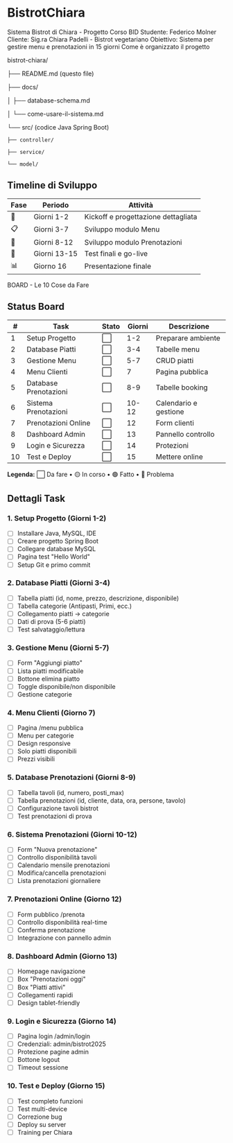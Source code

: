 # BistrotChiara

Sistema Bistrot di Chiara - Progetto Corso BID
Studente: Federico Molner
 Cliente: Sig.ra Chiara Padelli - Bistrot vegetariano
 Obiettivo: Sistema per gestire menu e prenotazioni in 15 giorni
Come è organizzato il progetto

bistrot-chiara/

├── README.md (questo file)

├── docs/

│   ├── database-schema.md

│   └── come-usare-il-sistema.md

└── src/ (codice Java Spring Boot)

    ├── controller/
    
    ├── service/
    
    └── model/


## Timeline di Sviluppo

| Fase | Periodo | Attività |
|------|---------|----------|
| 🚀 | Giorni 1-2 | Kickoff e progettazione dettagliata |
| 📋 | Giorni 3-7 | Sviluppo modulo Menu |
| 📝 | Giorni 8-12 | Sviluppo modulo Prenotazioni |
| 🧪 | Giorni 13-15 | Test finali e go-live |
| 📊 | Giorno 16 | Presentazione finale |


BOARD - Le 10 Cose da Fare
## Status Board

| # | Task | Stato | Giorni | Descrizione |
|---|------|-------|--------|-------------|
| 1 | Setup Progetto | ⬜ | 1-2 | Preparare ambiente |
| 2 | Database Piatti | ⬜ | 3-4 | Tabelle menu |
| 3 | Gestione Menu | ⬜ | 5-7 | CRUD piatti |
| 4 | Menu Clienti | ⬜ | 7 | Pagina pubblica |
| 5 | Database Prenotazioni | ⬜ | 8-9 | Tabelle booking |
| 6 | Sistema Prenotazioni | ⬜ | 10-12 | Calendario e gestione |
| 7 | Prenotazioni Online | ⬜ | 12 | Form clienti |
| 8 | Dashboard Admin | ⬜ | 13 | Pannello controllo |
| 9 | Login e Sicurezza | ⬜ | 14 | Protezioni |
| 10 | Test e Deploy | ⬜ | 15 | Mettere online |

**Legenda:** ⬜ Da fare • 🟡 In corso • 🟢 Fatto • 🔴 Problema

## Dettagli Task

### 1. Setup Progetto (Giorni 1-2)
- [ ] Installare Java, MySQL, IDE
- [ ] Creare progetto Spring Boot
- [ ] Collegare database MySQL
- [ ] Pagina test "Hello World"
- [ ] Setup Git e primo commit

### 2. Database Piatti (Giorni 3-4)
- [ ] Tabella piatti (id, nome, prezzo, descrizione, disponibile)
- [ ] Tabella categorie (Antipasti, Primi, ecc.)
- [ ] Collegamento piatti → categorie
- [ ] Dati di prova (5-6 piatti)
- [ ] Test salvataggio/lettura

### 3. Gestione Menu (Giorni 5-7)
- [ ] Form "Aggiungi piatto"
- [ ] Lista piatti modificabile
- [ ] Bottone elimina piatto
- [ ] Toggle disponibile/non disponibile
- [ ] Gestione categorie

### 4. Menu Clienti (Giorno 7)
- [ ] Pagina /menu pubblica
- [ ] Menu per categorie
- [ ] Design responsive
- [ ] Solo piatti disponibili
- [ ] Prezzi visibili

### 5. Database Prenotazioni (Giorni 8-9)
- [ ] Tabella tavoli (id, numero, posti_max)
- [ ] Tabella prenotazioni (id, cliente, data, ora, persone, tavolo)
- [ ] Configurazione tavoli bistrot
- [ ] Test prenotazioni di prova

### 6. Sistema Prenotazioni (Giorni 10-12)
- [ ] Form "Nuova prenotazione"
- [ ] Controllo disponibilità tavoli
- [ ] Calendario mensile prenotazioni
- [ ] Modifica/cancella prenotazioni
- [ ] Lista prenotazioni giornaliere

### 7. Prenotazioni Online (Giorno 12)
- [ ] Form pubblico /prenota
- [ ] Controllo disponibilità real-time
- [ ] Conferma prenotazione
- [ ] Integrazione con pannello admin

### 8. Dashboard Admin (Giorno 13)
- [ ] Homepage navigazione
- [ ] Box "Prenotazioni oggi"
- [ ] Box "Piatti attivi"
- [ ] Collegamenti rapidi
- [ ] Design tablet-friendly

### 9. Login e Sicurezza (Giorno 14)
- [ ] Pagina login /admin/login
- [ ] Credenziali: admin/bistrot2025
- [ ] Protezione pagine admin
- [ ] Bottone logout
- [ ] Timeout sessione

### 10. Test e Deploy (Giorno 15)
- [ ] Test completo funzioni
- [ ] Test multi-device
- [ ] Correzione bug
- [ ] Deploy su server
- [ ] Training per Chiara
